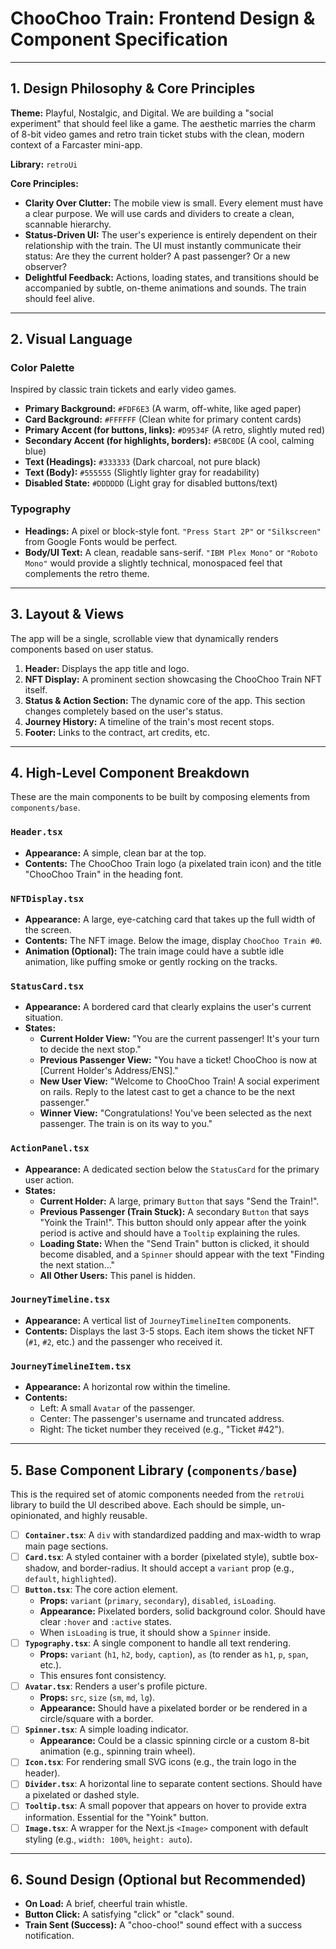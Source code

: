 # ChooChoo Train: Frontend Design & Component Specification

---

## 1. Design Philosophy & Core Principles

**Theme:** Playful, Nostalgic, and Digital. We are building a "social experiment" that should feel like a game. The aesthetic marries the charm of 8-bit video games and retro train ticket stubs with the clean, modern context of a Farcaster mini-app.

**Library:** `retroUi`

**Core Principles:**

-   **Clarity Over Clutter:** The mobile view is small. Every element must have a clear purpose. We will use cards and dividers to create a clean, scannable hierarchy.
-   **Status-Driven UI:** The user's experience is entirely dependent on their relationship with the train. The UI must instantly communicate their status: Are they the current holder? A past passenger? Or a new observer?
-   **Delightful Feedback:** Actions, loading states, and transitions should be accompanied by subtle, on-theme animations and sounds. The train should feel alive.

---

## 2. Visual Language

### Color Palette

Inspired by classic train tickets and early video games.

-   **Primary Background:** `#FDF6E3` (A warm, off-white, like aged paper)
-   **Card Background:** `#FFFFFF` (Clean white for primary content cards)
-   **Primary Accent (for buttons, links):** `#D9534F` (A retro, slightly muted red)
-   **Secondary Accent (for highlights, borders):** `#5BC0DE` (A cool, calming blue)
-   **Text (Headings):** `#333333` (Dark charcoal, not pure black)
-   **Text (Body):** `#555555` (Slightly lighter gray for readability)
-   **Disabled State:** `#DDDDDD` (Light gray for disabled buttons/text)

### Typography

-   **Headings:** A pixel or block-style font. `"Press Start 2P"` or `"Silkscreen"` from Google Fonts would be perfect.
-   **Body/UI Text:** A clean, readable sans-serif. `"IBM Plex Mono"` or `"Roboto Mono"` would provide a slightly technical, monospaced feel that complements the retro theme.

---

## 3. Layout & Views

The app will be a single, scrollable view that dynamically renders components based on user status.

1.  **Header:** Displays the app title and logo.
2.  **NFT Display:** A prominent section showcasing the ChooChoo Train NFT itself.
3.  **Status & Action Section:** The dynamic core of the app. This section changes completely based on the user's status.
4.  **Journey History:** A timeline of the train's most recent stops.
5.  **Footer:** Links to the contract, art credits, etc.

---

## 4. High-Level Component Breakdown

These are the main components to be built by composing elements from `components/base`.

### `Header.tsx`

-   **Appearance:** A simple, clean bar at the top.
-   **Contents:** The ChooChoo Train logo (a pixelated train icon) and the title "ChooChoo Train" in the heading font.

### `NFTDisplay.tsx`

-   **Appearance:** A large, eye-catching card that takes up the full width of the screen.
-   **Contents:** The NFT image. Below the image, display `ChooChoo Train #0`.
-   **Animation (Optional):** The train image could have a subtle idle animation, like puffing smoke or gently rocking on the tracks.

### `StatusCard.tsx`

-   **Appearance:** A bordered card that clearly explains the user's current situation.
-   **States:**
    -   **Current Holder View:** "You are the current passenger! It's your turn to decide the next stop."
    -   **Previous Passenger View:** "You have a ticket! ChooChoo is now at [Current Holder's Address/ENS]."
    -   **New User View:** "Welcome to ChooChoo Train! A social experiment on rails. Reply to the latest cast to get a chance to be the next passenger."
    -   **Winner View:** "Congratulations! You've been selected as the next passenger. The train is on its way to you."

### `ActionPanel.tsx`

-   **Appearance:** A dedicated section below the `StatusCard` for the primary user action.
-   **States:**
    -   **Current Holder:** A large, primary `Button` that says "Send the Train!".
    -   **Previous Passenger (Train Stuck):** A secondary `Button` that says "Yoink the Train!". This button should only appear after the yoink period is active and should have a `Tooltip` explaining the rules.
    -   **Loading State:** When the "Send Train" button is clicked, it should become disabled, and a `Spinner` should appear with the text "Finding the next station..."
    -   **All Other Users:** This panel is hidden.

### `JourneyTimeline.tsx`

-   **Appearance:** A vertical list of `JourneyTimelineItem` components.
-   **Contents:** Displays the last 3-5 stops. Each item shows the ticket NFT (`#1`, `#2`, etc.) and the passenger who received it.

### `JourneyTimelineItem.tsx`

-   **Appearance:** A horizontal row within the timeline.
-   **Contents:**
    -   Left: A small `Avatar` of the passenger.
    -   Center: The passenger's username and truncated address.
    -   Right: The ticket number they received (e.g., "Ticket #42").

---

## 5. Base Component Library (`components/base`)

This is the required set of atomic components needed from the `retroUi` library to build the UI described above. Each should be simple, un-opinionated, and highly reusable.

-   [ ] **`Container.tsx`**: A `div` with standardized padding and max-width to wrap main page sections.
-   [ ] **`Card.tsx`**: A styled container with a border (pixelated style), subtle box-shadow, and border-radius. It should accept a `variant` prop (e.g., `default`, `highlighted`).
-   [ ] **`Button.tsx`**: The core action element.
    -   **Props:** `variant` (`primary`, `secondary`), `disabled`, `isLoading`.
    -   **Appearance:** Pixelated borders, solid background color. Should have clear `:hover` and `:active` states.
    -   When `isLoading` is true, it should show a `Spinner` inside.
-   [ ] **`Typography.tsx`**: A single component to handle all text rendering.
    -   **Props:** `variant` (`h1`, `h2`, `body`, `caption`), `as` (to render as `h1`, `p`, `span`, etc.).
    -   This ensures font consistency.
-   [ ] **`Avatar.tsx`**: Renders a user's profile picture.
    -   **Props:** `src`, `size` (`sm`, `md`, `lg`).
    -   **Appearance:** Should have a pixelated border or be rendered in a circle/square with a border.
-   [ ] **`Spinner.tsx`**: A simple loading indicator.
    -   **Appearance:** Could be a classic spinning circle or a custom 8-bit animation (e.g., spinning train wheel).
-   [ ] **`Icon.tsx`**: For rendering small SVG icons (e.g., the train logo in the header).
-   [ ] **`Divider.tsx`**: A horizontal line to separate content sections. Should have a pixelated or dashed style.
-   [ ] **`Tooltip.tsx`**: A small popover that appears on hover to provide extra information. Essential for the "Yoink" button.
-   [ ] **`Image.tsx`**: A wrapper for the Next.js `<Image>` component with default styling (e.g., `width: 100%`, `height: auto`).

---

## 6. Sound Design (Optional but Recommended)

-   **On Load:** A brief, cheerful train whistle.
-   **Button Click:** A satisfying "click" or "clack" sound.
-   **Train Sent (Success):** A "choo-choo!" sound effect with a success notification.
